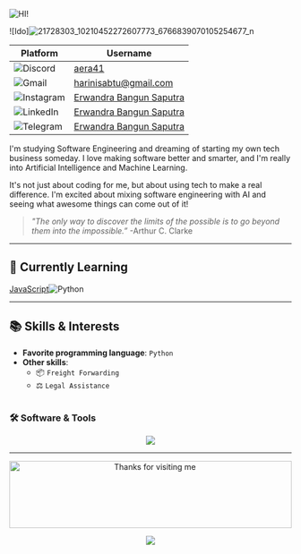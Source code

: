![HI!](https://readme-typing-svg.demolab.com?font=Fira+Code&size=80&pause=1000&color=08D750&vCenter=true&random=false&width=700&height=80&lines=Hi+I'm+Ido!)

![Ido]![21728303_10210452272607773_6766839070105254677_n](https://github.com/revou-fsse-5/module-1-aera41/assets/157816177/2697970e-a62a-4647-a1b1-6620e2da7dd0)


| Platform                                                                                                       | Username                                                |
| -------------------------------------------------------------------------------------------------------------- | ------------------------------------------------------- |
| ![Discord](https://img.shields.io/badge/Discord-5865F2?logo=discord&logoColor=white&style=for-the-badge)       | [aera41](https://discordapp.com/users/aera41)     |
| ![Gmail](https://img.shields.io/badge/Gmail-D14836?logo=gmail&logoColor=white&style=for-the-badge)             | [harinisabtu@gmail.com](mailto:hariinisabtu@gmail.com) |
| ![Instagram](https://img.shields.io/badge/Instagram-E4405F?logo=instagram&logoColor=white&style=for-the-badge) | [Erwandra Bangun Saputra](https://instagram.com/erwandrabanguns)      |
| ![LinkedIn](https://img.shields.io/badge/LinkedIn-0077B5?logo=linkedin&logoColor=white&style=for-the-badge)    | [Erwandra Bangun Saputra](https://linkedin.com/erwandrabangunsaputra)       |
| ![Telegram](https://img.shields.io/badge/Telegram-2CA5E0?logo=telegram&logoColor=white&style=for-the-badge)    | [Erwandra Bangun Saputra](https://t.me/erwandrasaputra)               |




I'm studying Software Engineering and dreaming of starting my own tech business someday. I love making software better and smarter, and I'm really into Artificial Intelligence and Machine Learning. 

It's not just about coding for me, but about using tech to make a real difference. I'm excited about mixing software engineering with AI and seeing what awesome things can come out of it!


> _"The only way to discover the limits of the possible is to go beyond them into the impossible.”_ -Arthur C. Clarke
> 
---

## 🌱 **Currently Learning**
[JavaScript](assets/JavaScript-F7DF1E_style=for-the-badge&logo=javascript&logoColor=black.png)![Python](assets/Python-3776AB_style=for-the-badge&logo=python&logoColor=white.png)

---

## 📚 **Skills & Interests**

- **Favorite programming language**: `Python`
- **Other skills**: 
  - 📦 `Freight Forwarding`
  - ⚖️ `Legal Assistance`
#

### 🛠 **Software & Tools**

<p align="center">
     <img src="https://img.shields.io/badge/VSCode-007ACC?logo=visualstudiocode&logoColor=white&style=for-the-badge">
</p>

---

<div align="center">

<img height="120" alt="Thanks for visiting me" width="100%" src="https://raw.githubusercontent.com/BrunnerLivio/brunnerlivio/master/images/marquee.svg" />
<br />

<p align="center">
    <img src="https://forthebadge.com/images/featured/featured-powered-by-electricity.svg">
</p>
